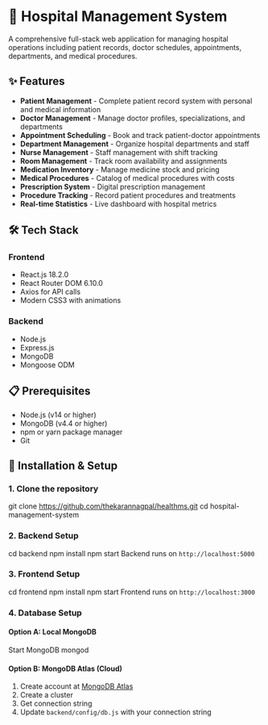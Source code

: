 # 🏥 Hospital Management System

A comprehensive full-stack web application for managing hospital operations including patient records, doctor schedules, appointments, departments, and medical procedures.

## ✨ Features

- **Patient Management** - Complete patient record system with personal and medical information
- **Doctor Management** - Manage doctor profiles, specializations, and departments
- **Appointment Scheduling** - Book and track patient-doctor appointments
- **Department Management** - Organize hospital departments and staff
- **Nurse Management** - Staff management with shift tracking
- **Room Management** - Track room availability and assignments
- **Medication Inventory** - Manage medicine stock and pricing
- **Medical Procedures** - Catalog of medical procedures with costs
- **Prescription System** - Digital prescription management
- **Procedure Tracking** - Record patient procedures and treatments
- **Real-time Statistics** - Live dashboard with hospital metrics

## 🛠️ Tech Stack

### Frontend
- React.js 18.2.0
- React Router DOM 6.10.0
- Axios for API calls
- Modern CSS3 with animations

### Backend
- Node.js
- Express.js
- MongoDB
- Mongoose ODM

## 📋 Prerequisites

- Node.js (v14 or higher)
- MongoDB (v4.4 or higher)
- npm or yarn package manager
- Git

## 🔧 Installation & Setup

### 1. Clone the repository
git clone https://github.com/thekarannagpal/healthms.git
cd hospital-management-system

### 2. Backend Setup
cd backend
npm install
npm start
Backend runs on `http://localhost:5000`

### 3. Frontend Setup
cd frontend
npm install
npm start
Frontend runs on `http://localhost:3000`

### 4. Database Setup

#### Option A: Local MongoDB
Start MongoDB
mongod

#### Option B: MongoDB Atlas (Cloud)
1. Create account at [MongoDB Atlas](https://www.mongodb.com/cloud/atlas)
2. Create a cluster
3. Get connection string
4. Update `backend/config/db.js` with your connection string



